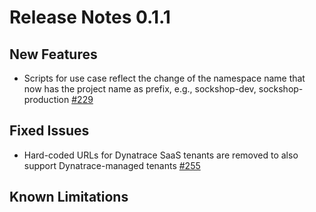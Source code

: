 # Release Notes 0.1.1

## New Features
- Scripts for use case reflect the change of the namespace name that now has the project name as prefix, e.g., sockshop-dev, sockshop-production [#229](https://github.com/keptn/keptn/issues/229)

## Fixed Issues
- Hard-coded URLs for Dynatrace SaaS tenants are removed to also support Dynatrace-managed tenants [#255](https://github.com/keptn/keptn/issues/255)

## Known Limitations
